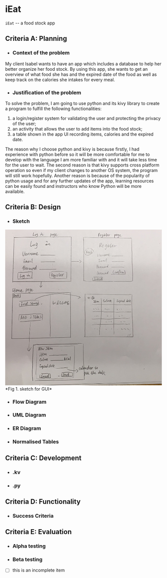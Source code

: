 # iEat

``iEat`` -- a food stock app


## Criteria A: Planning
- ### Context of the problem
My client Isabel wants to have an app which includes a database to help her better organize her food stock. By using this app, she wants to get an overview of what 
food she has and the expired date of the food as well as keep track on the calories she intakes for every meal. 

- ### Justification of the problem
To solve the problem, I am going to use python and its kivy library to create a program to fulfill the following functionalities:
 1) a login/register system for validating the user and protecting the privacy of the user;
 2) an activity that allows the user to add items into the food stock;
 3) a table shown in the app UI recording items, calories and the expired date.

The reason why I choose python and kivy is because firstly, I had experience with python before so it will be more comfortable for me to develop with the language 
I am more familiar with and it will take less time for the user to wait. The second reason is that kivy supports cross platform operation so even if my client 
changes to another OS system, the program will still work hopefully. Another reason is because of the popularity of python usage and for any further updates of the 
app, learning resources can be easily found and instructors who know Python will be more available.

## Criteria B: Design

- ### Sketch
<img src = "https://github.com/cathymonkey/Unit_3/blob/main/iEat_foodStockApp/sketch.jpeg" width = "600" height = "500" >
*Fig 1. sketch for GUI*

- ### Flow Diagram
- ### UML Diagram
- ### ER Diagram
- ### Normalised Tables

## Criteria C: Development
- ###  .kv
- ###  .py

## Criteria D: Functionality
- ### Success Criteria

## Criteria E: Evaluation 
- ### Alpha testing
- ### Beta testing


- [ ] this is an incomplete item



